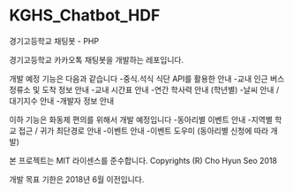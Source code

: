 # KGHS_Chatbot_HDF
경기고등학교 채팅봇 - PHP 


경기고등학교 카카오톡 채팅봇을 개발하는 레포입니다.



개발 예정 기능은 다음과 같습니다
-중식.석식 식단 API를 활용한 안내
-교내 인근 버스 정류소 및 도착 정보 안내
-교내 시간표 안내
-연간 학사력 안내 (학년별)
-날씨 안내 / 대기지수 안내
-개발자 정보 안내




이하 기능은 화동제 편의를 위해서 개발 예정입니다
-동아리별 이벤트 안내
-지역별 학교 접근 / 귀가 최단경로 안내
-이벤트 안내
-이벤트 도우미 (동아리별 신청에 따라 개발)



본 프로젝트는 MIT 라이센스를 준수합니다. 
Copyrights (R) Cho Hyun Seo 2018


개발 목표 기한은 2018년 6월 이전입니다. 
